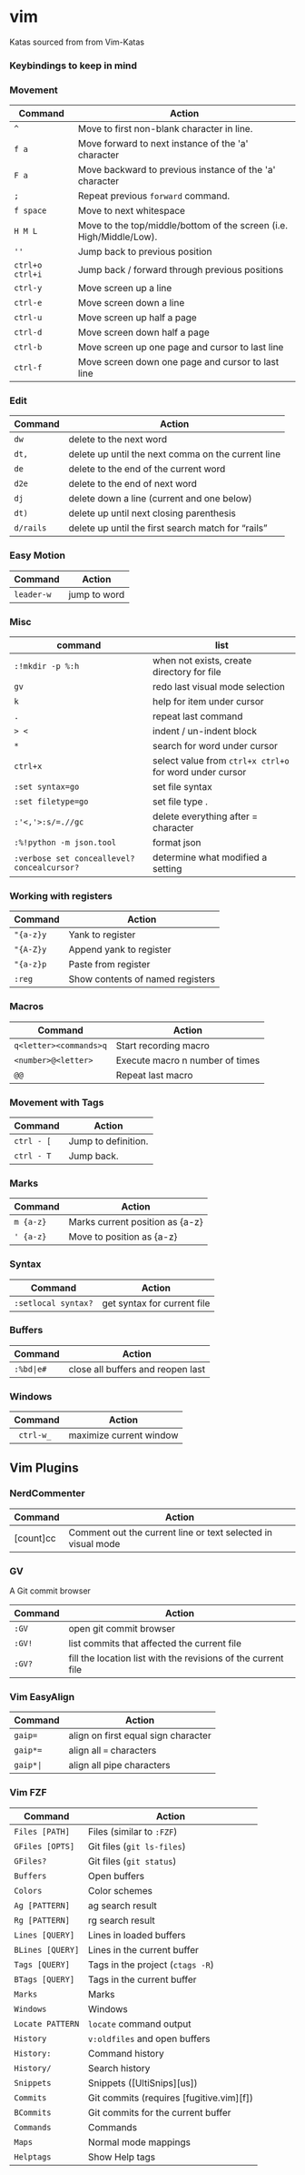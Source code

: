 # vim

Katas sourced from from Vim-Katas

### Keybindings to keep in mind

### Movement

| Command         | Action                                                              |
| --------------- | ------------------------------------------------------------------- |
| `^`             | Move to first non-blank character in line.                          |
| `f a`           | Move forward to next instance of the 'a' character                  |
| `F a`           | Move backward to previous instance of the 'a' character             |
| `;`             | Repeat previous `forward` command.                                  |
| `f space`       | Move to next whitespace                                             |
| `H M L`         | Move to the top/middle/bottom of the screen (i.e. High/Middle/Low). |
| `''`            | Jump back to previous position                                      |
| `ctrl+o ctrl+i` | Jump back / forward through previous positions                      |
| `ctrl-y`        | Move screen up a line                                               |
| `ctrl-e`        | Move screen down a line                                             |
| `ctrl-u`        | Move screen up half a page                                          |
| `ctrl-d`        | Move screen down half a page                                        |
| `ctrl-b`        | Move screen up one page and cursor to last line                     |
| `ctrl-f`        | Move screen down one page and cursor to last line                   |

### Edit

| Command   | Action                                             |
| --------- | -------------------------------------------------- |
| `dw`      | delete to the next word                            |
| `dt,`     | delete up until the next comma on the current line |
| `de`      | delete to the end of the current word              |
| `d2e`     | delete to the end of next word                     |
| `dj`      | delete down a line (current and one below)         |
| `dt)`     | delete up until next closing parenthesis           |
| `d/rails` | delete up until the first search match for “rails” |

### Easy Motion

| Command    | Action       |
| ---------- | ------------ |
| `leader-w` | jump to word |

### Misc

| command                                     | list                                                    |
| ------------------------------------------- | ------------------------------------------------------- |
| `:!mkdir -p %:h`                            | when not exists, create directory for file              |
| `gv`                                        | redo last visual mode selection                         |
| `k`                                         | help for item under cursor                              |
| `.`                                         | repeat last command                                     |
| `> <`                                       | indent / un-indent block                                |
| `*`                                         | search for word under cursor                            |
| `ctrl+x`                                    | select value from `ctrl+x ctrl+o` for word under cursor |
| `:set syntax=go`                            | set file syntax                                         |
| `:set filetype=go`                          | set file type .                                         |
| `:'<,'>:s/=.//gc`                           | delete everything after = character                     |
| `:%!python -m json.tool`                    | format json                                             |
| `:verbose set conceallevel? concealcursor?` | determine what modified a setting                       |

### Working with registers

| Command   | Action                           |
| --------- | -------------------------------- |
| `"{a-z}y` | Yank to register                 |
| `"{A-Z}y` | Append yank to register          |
| `"{a-z}p` | Paste from register              |
| `:reg`    | Show contents of named registers |

### Macros

| Command                | Action                          |
| ---------------------- | ------------------------------- |
| `q<letter><commands>q` | Start recording macro           |
| `<number>@<letter>`    | Execute macro n number of times |
| `@@`                   | Repeat last macro               |

### Movement with Tags

| Command    | Action              |
| ---------- | ------------------- |
| `ctrl - [` | Jump to definition. |
| `ctrl - T` | Jump back.          |

### Marks

| Command   | Action                          |
| --------- | ------------------------------- |
| `m {a-z}` | Marks current position as {a-z} |
| `' {a-z}` | Move to position as {a-z}       |

### Syntax

| Command             | Action                      |
| ------------------- | --------------------------- |
| `:setlocal syntax?` | get syntax for current file |

### Buffers

| Command    | Action                            |
| ---------- | --------------------------------- |
| `:%bd\|e#` | close all buffers and reopen last |

### Windows

| Command    | Action                  |
| ---------- | ----------------------- |
| ` ctrl-w_` | maximize current window |

## Vim Plugins

### NerdCommenter

| Command           | Action                                                       |
| ----------------- | ------------------------------------------------------------ |
| [count]<leader>cc | Comment out the current line or text selected in visual mode |

### GV

A Git commit browser

| Command | Action                                                        |
| ------- | ------------------------------------------------------------- |
| `:GV`   | open git commit browser                                       |
| `:GV!`  | list commits that affected the current file                   |
| `:GV?`  | fill the location list with the revisions of the current file |

### Vim EasyAlign

| Command                   | Action                              |
| ------------------------- | ----------------------------------- |
| `gaip=`                   | align on first equal sign character |
| `gaip*=`                  | align all `=` characters            |
| <code>gaip\*&#124;</code> | align all pipe characters           |

### Vim FZF

| Command          | Action                                   |
| ---------------- | ---------------------------------------- |
| `Files [PATH]`   | Files (similar to `:FZF`)                |
| `GFiles [OPTS]`  | Git files (`git ls-files`)               |
| `GFiles?`        | Git files (`git status`)                 |
| `Buffers`        | Open buffers                             |
| `Colors`         | Color schemes                            |
| `Ag [PATTERN]`   | ag search result                         |
| `Rg [PATTERN]`   | rg search result                         |
| `Lines [QUERY]`  | Lines in loaded buffers                  |
| `BLines [QUERY]` | Lines in the current buffer              |
| `Tags [QUERY]`   | Tags in the project (`ctags -R`)         |
| `BTags [QUERY]`  | Tags in the current buffer               |
| `Marks`          | Marks                                    |
| `Windows`        | Windows                                  |
| `Locate PATTERN` | `locate` command output                  |
| `History`        | `v:oldfiles` and open buffers            |
| `History:`       | Command history                          |
| `History/`       | Search history                           |
| `Snippets`       | Snippets ([UltiSnips][us])               |
| `Commits`        | Git commits (requires [fugitive.vim][f]) |
| `BCommits`       | Git commits for the current buffer       |
| `Commands`       | Commands                                 |
| `Maps`           | Normal mode mappings                     |
| `Helptags`       | Show Help tags                           |
